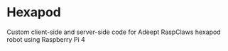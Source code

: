 # Hexapod
Custom client-side and server-side code for Adeept RaspClaws hexapod robot using Raspberry Pi 4
